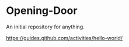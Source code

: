 # Opening-Door
An initial repository for anything.

https://guides.github.com/activities/hello-world/
